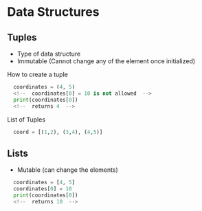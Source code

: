 # Data Structures

## Tuples
* Type of data structure
* Immutable (Cannot change any of the element once initialized)

How to create a tuple
```python
  coordinates = (4, 5)
  <!--  coordinates[0] = 10 is not allowed  -->
  print(coordinates[0])
  <!--  returns 4  -->
```
List of Tuples
```python
  coord = [(1,2), (3,4), (4,5)]
```

## Lists
* Mutable (can change the elements)

```python
  coordinates = [4, 5]
  coordinates[0] = 10
  print(coordinates[0])
  <!--  returns 10  -->
```
